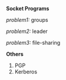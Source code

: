 **Socket Programs**

*problem1:*
groups

*problem2:*
leader

*problem3:*
file-sharing

**Others**

1. PGP
2. Kerberos
